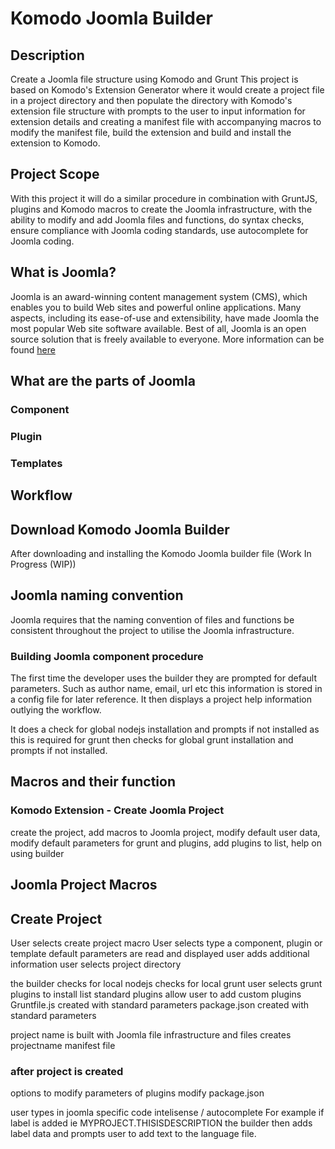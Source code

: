 # Komodo Joomla Builder
## Description
Create a Joomla file structure using Komodo and Grunt 
This project is based on Komodo's Extension Generator where it would create a project file in a project directory and then populate the directory with Komodo's extension file structure with prompts to the user to input information for extension details and creating a manifest file with accompanying macros to modify the manifest file, build the extension and build and install the extension to Komodo.

## Project Scope
With this project it will do a similar procedure in combination with GruntJS, plugins and Komodo macros to create the Joomla infrastructure, with the ability to modify and add Joomla files and functions, do syntax checks, ensure compliance with Joomla coding standards, use autocomplete for Joomla coding.

## What is Joomla?
Joomla is an award-winning content management system (CMS), which enables you to build Web sites and powerful online applications. Many aspects, including its ease-of-use and extensibility, have made Joomla the most popular Web site software available. Best of all, Joomla is an open source solution that is freely available to everyone.
More information can be found [here](http://www.joomla.org/)

## What are the parts of Joomla

### Component

### Plugin

### Templates

## Workflow 
## Download Komodo Joomla Builder
After downloading and installing the Komodo Joomla builder file (Work In Progress (WIP))

## Joomla naming convention
Joomla requires that the naming convention of files and functions be consistent throughout the project to utilise the Joomla infrastructure.

### Building Joomla component procedure
The first time the developer uses the builder they are prompted for default parameters.
Such as author name, email, url etc this information is stored in a config file for later reference.
It then displays a project help information outlying the workflow.

It does a check for global nodejs installation and prompts if not installed as this is required for grunt
then checks for global grunt installation and prompts if not installed.

## Macros and their function
### Komodo Extension - Create Joomla Project
create the project, add macros to Joomla project, modify default user data, modify default parameters for grunt and plugins, add plugins to list, help on using builder

## Joomla Project Macros
## Create Project
User selects create project macro
User selects type a component, plugin or template
default parameters are read and displayed
user adds additional information
user selects project directory

the builder checks for local nodejs 
checks for local grunt
user selects grunt plugins to install
list standard plugins
allow user to add custom plugins
Gruntfile.js created with standard parameters
package.json created with standard parameters

project name is built with Joomla file infrastructure and files
creates projectname manifest file

### after project is created

options to modify parameters of plugins
modify package.json

user types in joomla specific code
intelisense / autocomplete
For example if label is added ie MYPROJECT.THISISDESCRIPTION the builder then adds label data and prompts user to add text to the language file.
